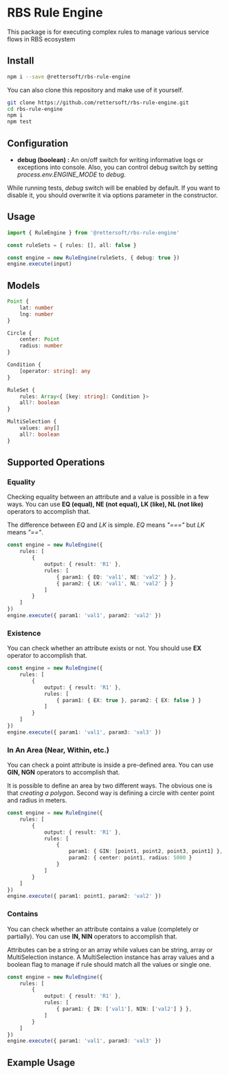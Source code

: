 # RBS Rule Engine

This package is for executing complex rules to manage various service flows in RBS ecosystem

## Install

```bash
npm i --save @rettersoft/rbs-rule-engine
```

You can also clone this repository and make use of it yourself.

```bash
git clone https://github.com/rettersoft/rbs-rule-engine.git
cd rbs-rule-engine
npm i
npm test
```

## Configuration

- **debug (boolean) :** An on/off switch for writing informative logs or exceptions into console.
Also, you can control debug switch by setting *process.env.ENGINE_MODE* to *debug*.

While running tests, *debug* switch will be enabled by default.
If you want to disable it, you should overwrite it via options parameter in the constructor.

## Usage

```typescript
import { RuleEngine } from '@rettersoft/rbs-rule-engine'

const ruleSets = { rules: [], all: false }

const engine = new RuleEngine(ruleSets, { debug: true })
engine.execute(input)
```

## Models

```typescript
Point {
    lat: number
    lng: number
}

Circle {
    center: Point
    radius: number
}

Condition {
    [operator: string]: any
}

RuleSet {
    rules: Array<{ [key: string]: Condition }>
    all?: boolean
}

MultiSelection {
    values: any[]
    all?: boolean
}
```

## Supported Operations

### Equality

Checking equality between an attribute and a value is possible in a few ways.
You can use **EQ (equal), NE (not equal), LK (like), NL (not like)** operators to accomplish that.

The difference between *EQ* and *LK* is simple. *EQ* means *"==="* but *LK* means *"=="*.

```typescript
const engine = new RuleEngine({
    rules: [
        {
            output: { result: 'R1' },
            rules: [
                { param1: { EQ: 'val1', NE: 'val2' } },
                { param2: { LK: 'val1', NL: 'val2' } }
            ]
        }
    ]
})
engine.execute({ param1: 'val1', param2: 'val2' })
```

### Existence

You can check whether an attribute exists or not. You should use **EX** operator to accomplish that.

```typescript
const engine = new RuleEngine({
    rules: [
        {
            output: { result: 'R1' },
            rules: [
                { param1: { EX: true }, param2: { EX: false } }
            ]
        }
    ]
})
engine.execute({ param1: 'val1', param3: 'val3' })
```

### In An Area (Near, Within, etc.)

You can check a point attribute is inside a pre-defined area.
You can use **GIN, NGN** operators to accomplish that.

It is possible to define an area by two different ways. The obvious one is that *creating a polygon*.
Second way is defining a circle with center point and radius in meters.

```typescript
const engine = new RuleEngine({
    rules: [
        {
            output: { result: 'R1' },
            rules: [
                {
                    param1: { GIN: [point1, point2, point3, point1] },
                    param2: { center: point1, radius: 5000 }
                }
            ]
        }
    ]
})
engine.execute({ param1: point1, param2: 'val2' })
```

### Contains

You can check whether an attribute contains a value (completely or partially).
You can use **IN, NIN** operators to accomplish that.

Attributes can be a string or an array while values can be string, array or MultiSelection instance.
A MultiSelection instance has array values and a boolean flag to manage if rule should match all the values or single one.

```typescript
const engine = new RuleEngine({
    rules: [
        {
            output: { result: 'R1' },
            rules: [
                { param1: { IN: ['val1'], NIN: ['val2'] } },
            ]
        }
    ]
})
engine.execute({ param1: 'val1', param3: 'val3' })
```

## Example Usage

```typescript

```
